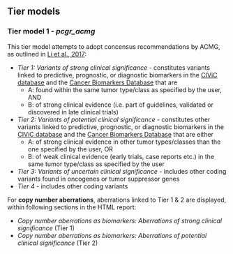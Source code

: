 
## Tier models

<!--
### Tier model 1 - *pcgr*

This tier model is inspired by recommended variant prioritization by [Dienstmann et al., 2014](https://www.ncbi.nlm.nih.gov/pubmed/24768039):

- _Tier 1_ - constitutes variants linked to *any* predictive, prognostic, or diagnostic biomarkers in the [CIViC database](http://civic.genome.wustl.edu) and the [Cancer Biomarkers Database](https://www.cancergenomeinterpreter.org/biomarkers)
- _Tier 2_ - includes other coding variants that are found in known cancer mutation hotspots, predicted as cancer driver mutations, or curated as disease-causing
- _Tier 3_ - includes other coding variants found in oncogenes or tumor suppressor genes
- _Tier 4_ - includes other coding variants

For **copy number aberrations**, aberrations linked to Tier 1 are displayed (within the section entitled *Copy number aberrations as biomarkers for prognosis, diagnosis, and drug response* in the HTML report)
-->

### Tier model 1 - *pcgr_acmg*

This tier model attempts to adopt concensus recommendations by ACMG, as outlined in [Li et al., 2017](https://www.ncbi.nlm.nih.gov/pmc/articles/PMC5707196/):

 - *Tier 1: Variants of strong clinical significance* - constitutes variants linked to predictive, prognostic, or diagnostic biomarkers in the [CIViC database](http://civic.genome.wustl.edu) and the [Cancer Biomarkers Database](https://www.cancergenomeinterpreter.org/biomarkers) that are
	 - A: found within the same tumor type/class as specified by the user, AND
	 - B: of strong clinical evidence (i.e. part of guidelines, validated or discovered in late clinical trials)
 - *Tier 2: Variants of potential clinical significance* - constitutes other variants linked to predictive, prognostic, or diagnostic biomarkers in the [CIViC database](http://civic.genome.wustl.edu) and the [Cancer Biomarkers Database](https://www.cancergenomeinterpreter.org/biomarkers) that are either
	 - A: of strong clinical evidence in other tumor types/classes than the one specified by the user, OR
	 - B: of weak clinical evidence (early trials, case reports etc.) in the same tumor type/class as specified by the user
 - *Tier 3: Variants of uncertain clinical significance* - includes other coding variants found in oncogenes or tumor suppressor genes
 - *Tier 4* - includes other coding variants

 For **copy number aberrations**, aberrations linked to Tier 1 & 2 are displayed, within following sections in the HTML report:

  * *Copy number aberrations as biomarkers: Aberrations of strong clinical significance* (Tier 1)
  * *Copy number aberrations as biomarkers: Aberrations of potential clinical significance* (Tier 2)
